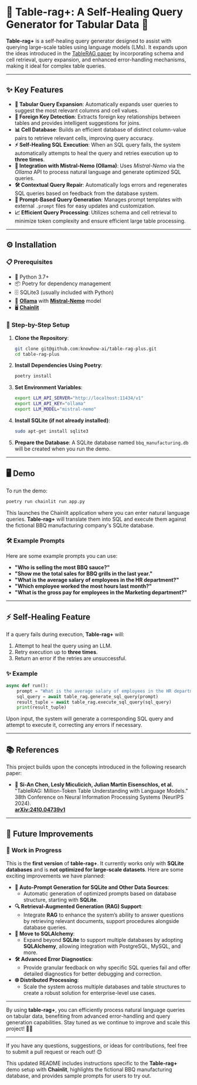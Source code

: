 
# 🌟 **Table-rag+: A Self-Healing Query Generator for Tabular Data** 🌟

**Table-rag+** is a self-healing query generator designed to assist with querying large-scale tables using language models (LMs). It expands upon the ideas introduced in the [TableRAG paper](https://arxiv.org/abs/2410.04739v1) by incorporating schema and cell retrieval, query expansion, and enhanced error-handling mechanisms, making it ideal for complex table queries. 

---

## ✨ **Key Features**

- **🔄 Tabular Query Expansion**: Automatically expands user queries to suggest the most relevant columns and cell values.
- **🔑 Foreign Key Detection**: Extracts foreign key relationships between tables and provides intelligent suggestions for joins.
- **📊 Cell Database**: Builds an efficient database of distinct column-value pairs to retrieve relevant cells, improving query accuracy.
- **⚡ Self-Healing SQL Execution**: When an SQL query fails, the system automatically attempts to heal the query and retries execution up to **three times**.
- **🤖 Integration with Mistral-Nemo (Ollama)**: Uses *Mistral-Nemo* via the *Ollama* API to process natural language and generate optimized SQL queries.
- **🛠️ Contextual Query Repair**: Automatically logs errors and regenerates SQL queries based on feedback from the database system.
- **📜 Prompt-Based Query Generation**: Manages prompt templates with external `.prompt` files for easy updates and customization.
- **📈 Efficient Query Processing**: Utilizes schema and cell retrieval to minimize token complexity and ensure efficient large table processing.

---

## ⚙️ **Installation**

### 📋 **Prerequisites**
- 🐍 Python 3.7+
- 📦 Poetry for dependency management
- 🗄️ SQLite3 (usually included with Python)
- 🧠 [**Ollama**](https://ollama.com/) with [**Mistral-Nemo**](https://ollama.com/library/mistral-nemo) model 
- 🖥️ [**Chainlit**](https://docs.chainlit.io/)

### 🚀 **Step-by-Step Setup**

1. **Clone the Repository**:
   ```bash
   git clone git@github.com:knowhow-ai/table-rag-plus.git
   cd table-rag-plus
   ```

2. **Install Dependencies Using Poetry**:
   ```bash
   poetry install
   ```

3. **Set Environment Variables**:
   ```bash
   export LLM_API_SERVER="http://localhost:11434/v1"
   export LLM_API_KEY="ollama"
   export LLM_MODEL="mistral-nemo"
   ```

4. **Install SQLite (if not already installed)**:
   ```bash
   sudo apt-get install sqlite3
   ```

5. **Prepare the Database**:
   A SQLite database named `bbq_manufacturing.db` will be created when you run the demo.

---

## 🖥️ **Demo**

To run the demo:

```bash
poetry run chainlit run app.py
```

This launches the Chainlit application where you can enter natural language queries. **Table-rag+** will translate them into SQL and execute them against the fictional BBQ manufacturing company's SQLite database.

### 🛠️ **Example Prompts**

Here are some example prompts you can use:

- **"Who is selling the most BBQ sauce?"**
- **"Show me the total sales for BBQ grills in the last year."**
- **"What is the average salary of employees in the HR department?"**
- **"Which employee worked the most hours last month?"**
- **"What is the gross pay for employees in the Marketing department?"**

---

## ⚡ **Self-Healing Feature**

If a query fails during execution, **Table-rag+** will:
1. Attempt to heal the query using an LLM.
2. Retry execution up to **three times**.
3. Return an error if the retries are unsuccessful.

### ✨ **Example**

```python
async def run():
    prompt = "What is the average salary of employees in the HR department?"
    sql_query = await table_rag.generate_sql_query(prompt)
    result_tuple = await table_rag.execute_sql_query(sql_query)
    print(result_tuple)
```

Upon input, the system will generate a corresponding SQL query and attempt to execute it, correcting any errors if necessary.

---

## 📚 **References**

This project builds upon the concepts introduced in the following research paper:

- 📄 **Si-An Chen, Lesly Miculicich, Julian Martin Eisenschlos, et al.**  
  "TableRAG: Million-Token Table Understanding with Language Models."  
  38th Conference on Neural Information Processing Systems (NeurIPS 2024).  
  [**arXiv:2410.04739v1**](https://arxiv.org/abs/2410.04739v1)

---

## 🚀 **Future Improvements**

### 🔨 **Work in Progress**
This is the **first version** of **table-rag+**. It currently works only with **SQLite databases** and is **not optimized for large-scale datasets**. Here are some exciting improvements we have planned:

- **🤖 Auto-Prompt Generation for SQLite and Other Data Sources**: 
  - Automatic generation of optimized prompts based on database structure, starting with **SQLite**.
- **🔍 Retrieval-Augmented Generation (RAG) Support**:
  - Integrate **RAG** to enhance the system’s ability to answer questions by retrieving relevant documents, support procedures alongside database queries.
- **🔄 Move to SQLAlchemy**:
  - Expand beyond **SQLite** to support multiple databases by adopting **SQLAlchemy**, allowing integration with PostgreSQL, MySQL, and more.
- **🛠️ Advanced Error Diagnostics**:
  - Provide granular feedback on why specific SQL queries fail and offer detailed diagnostics for better debugging and correction.
- **🌐 Distributed Processing**:
  - Scale the system across multiple databases and table structures to create a robust solution for enterprise-level use cases.

---

By using **table-rag+**, you can efficiently process natural language queries on tabular data, benefiting from advanced error-handling and query generation capabilities. Stay tuned as we continue to improve and scale this project! 🚀✨

---

If you have any questions, suggestions, or ideas for contributions, feel free to submit a pull request or reach out! 😊


This updated README includes instructions specific to the **Table-rag+** demo setup with **Chainlit**, highlights the fictional BBQ manufacturing database, and provides sample prompts for users to try out.
